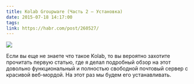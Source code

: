 ```yaml
---
title: Kolab Groupware (Часть 2 — Установка)
date: 2015-07-18 14:17:00
tags:
link: https://habr.com/post/260527/
---
```


![](https://habrastorage.org/files/ee8/922/938/ee892293882e4e2487c48354109305bb.png)

Если вы еще не знаете что такое Kolab, то вы вероятно захотите прочитать первую статью, где я делал подробный обзор на этот довольно функциональный и полностью свободной почтовый сервер с красивой веб-мордой.
На этот раз мы будем его устанавливать.
<!-- more -->
